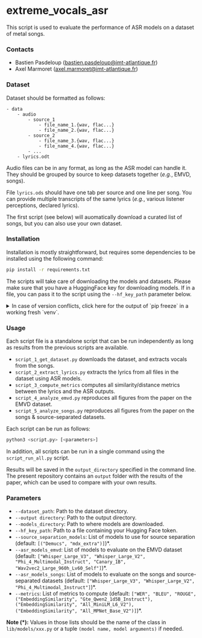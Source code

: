 # extreme_vocals_asr

This script is used to evaluate the performance of ASR models on a dataset of metal songs.

### Contacts

- Bastien Pasdeloup (bastien.pasdeloup@imt-atlantique.fr)
- Axel Marmoret (axel.marmoret@imt-atlantique.fr)

### Dataset

Dataset should be formatted as follows:
```
- data
    - audio
        - source_1
            - file_name_1.{wav, flac...}
            - file_name_2.{wav, flac...}
        - source_2
            - file_name_3.{wav, flac...}
            - file_name_4.{wav, flac...}
        - ...
    - lyrics.odt
```

Audio files can be in any format, as long as the ASR model can handle it.
They should be grouped by source to keep datasets together (*e.g.*, EMVD, songs).

File `lyrics.ods` should have one tab per source and one line per song.
You can provide multiple transcripts of the same lyrics (*e.g.*, various listener perceptions, declared lyrics).

The first script (see below) will auomatically download a curated list of songs, but you can also use your own dataset.

### Installation

Installation is mostly straightforward, but requires some dependencies to be installed using the following command:
```bash
pip install -r requirements.txt
```

The scripts will take care of downloading the models and datasets. Please make sure that you have a HuggingFace key for downloading models. If in a file, you can pass it to the script using the `--hf_key_path` parameter below.

<details>
<summary>In case of version conflicts, click here for the output of `pip freeze` in a working fresh `venv`.</summary>

```bash
absl-py==2.2.2
accelerate==1.6.0
aiohappyeyeballs==2.6.1
aiohttp==3.11.18
aiosignal==1.3.2
alembic==1.15.2
annotated-types==0.7.0
antlr4-python3-runtime==4.9.3
asttokens==3.0.0
attrs==25.3.0
audioread==3.0.1
backoff==2.2.1
braceexpand==0.1.7
certifi==2025.1.31
cffi==1.17.1
charset-normalizer==3.4.1
click==8.1.8
cloudpickle==3.1.1
colorama==0.4.6
colorlog==6.9.0
contourpy==1.3.2
cycler==0.12.1
cytoolz==1.0.1
datasets==3.5.0
decorator==5.2.1
defusedxml==0.7.1
demucs==4.0.1
dill==0.3.8
Distance==0.1.3
docker-pycreds==0.4.0
docopt==0.6.2
dora_search==0.1.12
editdistance==0.8.1
einops==0.8.1
evaluate==0.4.3
executing==2.2.0
fiddle==0.3.0
filelock==3.18.0
fonttools==4.57.0
frozenlist==1.6.0
fsspec==2024.12.0
future==1.0.0
g2p-en==2.1.0
gitdb==4.0.12
GitPython==3.1.44
graphviz==0.20.3
greenlet==3.2.1
grpcio==1.71.0
huggingface-hub==0.30.2
hydra-core==1.3.2
idna==3.10
inflect==7.5.0
intervaltree==3.1.0
ipython==9.1.0
ipython_pygments_lexers==1.1.1
jedi==0.19.2
Jinja2==3.1.6
jiwer==3.1.0
joblib==1.4.2
julius==0.2.7
kaldi-python-io==1.2.2
kaldiio==2.18.1
kaleido==0.2.1
kiwisolver==1.4.8
lameenc==1.8.1
lazy_loader==0.4
Levenshtein==0.27.1
lhotse==1.31.0
libcst==1.7.0
librosa==0.11.0
lightning==2.4.0
lightning-utilities==0.14.3
lilcom==1.8.1
llvmlite==0.44.0
loguru==0.7.3
lxml==5.4.0
Mako==1.3.10
Markdown==3.8
markdown-it-py==3.0.0
MarkupSafe==3.0.2
marshmallow==4.0.0
matplotlib==3.10.1
matplotlib-inline==0.1.7
mdurl==0.1.2
mediapy==1.1.6
more-itertools==10.7.0
mpmath==1.3.0
msgpack==1.1.0
multidict==6.4.3
multiprocess==0.70.16
narwhals==1.36.0
nemo-toolkit==2.2.1
networkx==3.4.2
nltk==3.9.1
numba==0.61.0
numpy==2.1.3
nvidia-cublas-cu12==12.6.4.1
nvidia-cuda-cupti-cu12==12.6.80
nvidia-cuda-nvrtc-cu12==12.6.77
nvidia-cuda-runtime-cu12==12.6.77
nvidia-cudnn-cu12==9.5.1.17
nvidia-cufft-cu12==11.3.0.4
nvidia-cufile-cu12==1.11.1.6
nvidia-curand-cu12==10.3.7.77
nvidia-cusolver-cu12==11.7.1.2
nvidia-cusparse-cu12==12.5.4.2
nvidia-cusparselt-cu12==0.6.3
nvidia-nccl-cu12==2.26.2
nvidia-nvjitlink-cu12==12.6.85
nvidia-nvtx-cu12==12.6.77
odfpy==1.4.1
omegaconf==2.3.0
onnx==1.17.0
openunmix==1.3.0
optuna==4.3.0
packaging==24.2
pandas==2.2.3
parso==0.8.4
peft==0.15.2
pexpect==4.9.0
pillow==11.2.1
plac==1.4.5
platformdirs==4.3.7
plotly==6.0.1
pooch==1.8.2
portalocker==3.1.1
prompt_toolkit==3.0.51
propcache==0.3.1
protobuf==3.20.3
psutil==7.0.0
ptyprocess==0.7.0
pure_eval==0.2.3
pyannote.core==5.0.0
pyannote.database==5.1.3
pyannote.metrics==3.2.1
pyarrow==19.0.1
pybind11==2.13.6
pycparser==2.22
pydantic==2.11.3
pydantic_core==2.33.1
pydub==0.25.1
Pygments==2.19.1
pyloudnorm==0.1.1
pyparsing==3.2.3
python-dateutil==2.9.0.post0
pytorch-lightning==2.5.1
pytz==2025.2
PyYAML==6.0.2
RapidFuzz==3.13.0
regex==2024.11.6
requests==2.32.3
resampy==0.4.3
retrying==1.3.4
rich==14.0.0
rouge==1.0.1
ruamel.yaml==0.18.10
ruamel.yaml.clib==0.2.12
sacrebleu==2.5.1
sacremoses==0.1.1
safetensors==0.5.3
scikit-learn==1.6.1
scipy==1.15.2
sentencepiece==0.2.0
sentry-sdk==2.26.1
setproctitle==1.3.5
setuptools==79.0.0
shellingham==1.5.4
six==1.17.0
smmap==5.0.2
sortedcontainers==2.4.0
soundfile==0.13.1
sox==1.5.0
soxr==0.5.0.post1
SQLAlchemy==2.0.40
stack-data==0.6.3
submitit==1.5.2
sympy==1.13.3
tabulate==0.9.0
tensorboard==2.19.0
tensorboard-data-server==0.7.2
termcolor==3.0.1
text-unidecode==1.3
texterrors==0.5.1
threadpoolctl==3.6.0
tokenizers==0.21.1
toolz==1.0.0
torch==2.7.0
torchaudio==2.7.0
torchmetrics==1.7.1
torchvision==0.22.0
tqdm==4.67.1
traitlets==5.14.3
transformers==4.48.3
treetable==0.2.5
triton==3.3.0
typeguard==4.4.2
typer==0.15.2
typing-inspection==0.4.0
typing_extensions==4.13.2
tzdata==2025.2
urllib3==2.4.0
wandb==0.19.10
wcwidth==0.2.13
webdataset==0.2.111
Werkzeug==3.1.3
wget==3.2
wrapt==1.17.2
xxhash==3.5.0
yarl==1.20.0
yt-dlp==2025.3.31
```

</details>

### Usage

Each script file is a standalone script that can be run independently as long as results from the previous scripts are available.

- `script_1_get_dataset.py` downloads the dataset, and extracts vocals from the songs.
- `script_2_extract_lyrics.py` extracts the lyrics from all files in the dataset using ASR models.
- `script_3_compute_metrics` computes all similarity/distance metrics between the lyrics and the ASR outputs. 
- `script_4_analyze_emvd.py` reproduces all figures from the paper on the EMVD dataset.
- `script_5_analyze_songs.py` reproduces all figures from the paper on the songs & source-separated datasets.

Each script can be run as follows:
```bash
python3 <script.py> [<parameters>]
```

In addition, all scripts can be run in a single command using the `script_run_all.py` script.

Results will be saved in the `output_directory` specified in the command line.
The present repository contains an `output` folder with the results of the paper, which can be used to compare with your own results.

### Parameters

- `--dataset_path`: Path to the dataset directory.
- `--output directory`: Path to the output directory.
- `--models_directory`: Path to where models are downloaded.
- `--hf_key_path`: Path to a file containing your Hugging Face token.
- `--source_separation_models`: List of models to use for source separation (default: `[("Demucs", "mdx_extra")]`)*.
- `--asr_models_emvd`: List of models to evaluate on the EMVD dataset (default: `["Whisper_Large_V3", "Whisper_Large_V2", "Phi_4_Multimodal_Instruct", "Canary_1B", "Wav2vec2_Large_960h_Lv60_Self"]`)*.
- `--asr_models_songs`: List of models to evaluate on the songs and source-separated datasets (default: `["Whisper_Large_V3", "Whisper_Large_V2", "Phi_4_Multimodal_Instruct"]`)*. 
- `--metrics`: List of metrics to compute (default: `["WER", "BLEU", "ROUGE", ("EmbeddingSimilarity", "Gte_Qwen2_1d5B_Instruct"), ("EmbeddingSimilarity", "All_MiniLM_L6_V2"), ("EmbeddingSimilarity", "All_MPNet_Base_V2")]`)*.

**Note (*):** Values in those lists should be the name of the class in `lib/models/xxx.py` or a tuple `(model name, model arguments)` if needed.